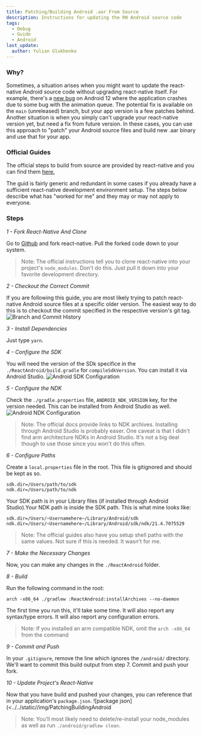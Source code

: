 ```yaml
---
title: Patching/Building Android .aar From Source
description: Instructions for updating the RN Android source code
tags:
  - Debug
  - Guide
  - Android
last_update:
  author: Yulian Glukhenko
---
```


### Why?

Sometimes, a situation arises when you might want to update the react-native Android source code without upgrading react-native itself. For example, there's a [new bug](https://github.com/facebook/react-native/issues/33375) on Android 12 where the application crashes due to some bug with the animation queue. The potential fix is available on the `main` (unreleased) branch, but your app version is a few patches behind. Another situation is when you simply can't upgrade your react-native version yet, but need a fix from future version. In these cases, you can use this approach to "patch" your Android source files and build new .aar binary and use that for your app.

### Official Guides

The official steps to build from source are provided by react-native and you can find them [here.](https://reactnative.dev/contributing/how-to-build-from-source)

The guid is fairly generic and redundant in some cases if you already have a sufficient react-native development environment setup. The steps below describe what has "worked for me" and they may or may not apply to everyone.

### Steps

_1 - Fork React-Native And Clone_

Go to [Github](https://github.com/facebook/react-native) and fork react-native. Pull the forked code down to your system.

> Note: The official instructions tell you to clone react-native into your project's `node_modules`. Don't do this. Just pull it down into your favorite development directory.

_2 - Checkout the Correct Commit_

If you are following this guide, you are most likely trying to patch react-native Android source files at a specific older version. The easiest way to do this is to checkout the commit specified in the respective version's git tag.
![Branch and Commit History](<../../static/img/PatchingBuildingAndroid(1).jpg>)

_3 - Install Dependencies_

Just type `yarn`.

_4 - Configure the SDK_

You will need the version of the SDk specifice in the `./ReactAndroid/build.gradle` for `compileSdkVersion`. You can install it via Android Studio.
![Android SDK Configuration](<../../static//img/PatchingBuildingAndroid(2).jpg>)

_5 - Configure the NDK_

Check the `./gradle.properties` file, `ANDROID_NDK_VERSION` key, for the version needed. This can be installed from Android Studio as well.
![Android NDK Configuration](<../../static//img/PatchingBuildingAndroid(3).jpg>)

> Note: The official docs provide links to NDK archives. Installing through Android Studio is probably easer. One caveat is that I didn't find arm architecture NDKs in Android Studio. It's not a big deal though to use those since you won't do this often.

_6 - Configure Paths_

Create a `local.properties` file in the root. This file is gitignored and should be kept as so.

```
sdk.dir=/Users/path/to/sdk
ndk.dir=/Users/path/to/ndk
```

Your SDK path is in your Library files (if installed through Android Studio).Your NDK path is inside the SDK path. This is what mine looks like:

```
sdk.dir=/Users/~Usernamehere~/Library/Android/sdk
ndk.dir=/Users/~Usernamehere~/Library/Android/sdk/ndk/21.4.7075529
```

> Note: The official guides also have you setup shell paths with the same values. Not sure if this is needed. It wasn't for me.

_7 - Make the Necessary Changes_

Now, you can make any changes in the `./ReactAndroid` folder.

_8 - Build_

Run the following command in the root:

```
arch -x86_64 ./gradlew :ReactAndroid:installArchives --no-daemon
```

The first time you run this, it'll take some time. It will also report any syntax/type errors. It will also report any configuration errors.

> Note: If you installed an arm compatible NDK, omit the `arch -x86_64` from the command

_9 - Commit and Push_

In your `.gitignore`, remove the line which ignores the `/android/` directory. We'll want to commit this build output from step 7. Commit and push your fork.

_10 - Update Project's React-Native_

Now that you have build and pushed your changes, you can reference that in your application's `package.json`.
![package json](<../../static//img/PatchingBuildingAndroid

> Note: You'll most likely need to delete/re-install your node_modules as well as run `./android/gradlew clean`.
